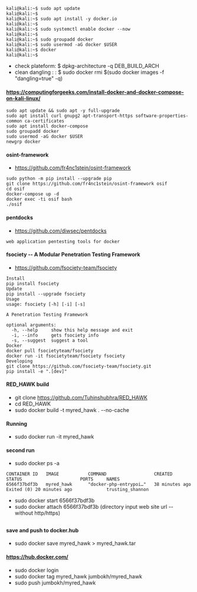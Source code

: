 ```
kali@kali:~$ sudo apt update
kali@kali:~$
kali@kali:~$ sudo apt install -y docker.io
kali@kali:~$
kali@kali:~$ sudo systemctl enable docker --now
kali@kali:~$
kali@kali:~$ sudo groupadd docker
kali@kali:~$ sudo usermod -aG docker $USER
kali@kali:~$ docker
kali@kali:~$
```
* check plateform: $ dpkg-architecture -q DEB_BUILD_ARCH
* clean dangling <none>:<none> : $ sudo docker rmi $(sudo docker images -f "dangling=true" -q)
#### https://computingforgeeks.com/install-docker-and-docker-compose-on-kali-linux/
```
sudo apt update && sudo apt -y full-upgrade
sudo apt install curl gnupg2 apt-transport-https software-properties-common ca-certificates
sudo apt install docker-compose
sudo groupadd docker
sudo usermod -aG docker $USER
newgrp docker
```
#### osint-framework
* https://github.com/fr4nc1stein/osint-framework
```
sudo python -m pip install --upgrade pip
git clone https://github.com/fr4nc1stein/osint-framework osif
cd osif
docker-compose up -d
docker exec -ti osif bash
./osif
```
#### pentdocks
* https://github.com/diwsec/pentdocks
```
web application pentesting tools for docker
```
#### fsociety -- A Modular Penetration Testing Framework
* https://github.com/fsociety-team/fsociety
```
Install
pip install fsociety
Update
pip install --upgrade fsociety
Usage
usage: fsociety [-h] [-i] [-s]

A Penetration Testing Framework

optional arguments:
  -h, --help     show this help message and exit
  -i, --info     gets fsociety info
  -s, --suggest  suggest a tool
Docker
docker pull fsocietyteam/fsociety
docker run -it fsocietyteam/fsociety fsociety
Developing
git clone https://github.com/fsociety-team/fsociety.git
pip install -e ".[dev]"
```
#### RED_HAWK build
* git clone https://github.com/Tuhinshubhra/RED_HAWK
* cd RED_HAWK
* sudo docker build -t myred_hawk . --no-cache
#### Running
* sudo docker run -it myred_hawk
#### second run 
* sudo docker ps -a
```
CONTAINER ID   IMAGE           COMMAND                  CREATED          STATUS                      PORTS     NAMES
6566f37bdf3b   myred_hawk      "docker-php-entrypoi…"   38 minutes ago   Exited (0) 20 minutes ago             trusting_shannon
```
* sudo docker start 6566f37bdf3b
* sudo docker attach 6566f37bdf3b
(directory input web site url -- without http/https)
##
#### save and push to docker.hub
* sudo docker save myred_hawk > myred_hawk.tar
#### https://hub.docker.com/
* sudo docker login
* sudo docker tag myred_hawk jumbokh/myred_hawk
* sudo push jumbokh/myred_hawk
